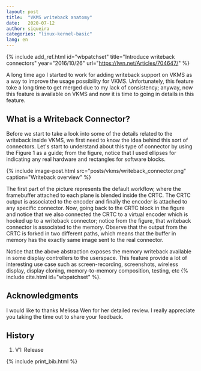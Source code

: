 ```yaml
---
layout: post
title:  "VKMS writeback anatomy"
date:   2020-07-12
author: siqueira
categories: "linux-kernel-basic"
lang: en
---
```


{% include add_ref.html id="wbpatchset"
    title="Introduce writeback connectors"
    year="2016/10/26"
    url="https://lwn.net/Articles/704647/" %}

A long time ago I started to work for adding writeback support on VKMS as a way to improve the usage possibility for VKMS. Unfortunately, this feature toke a long time to get merged due to my lack of consistency; anyway, now this feature is available on VKMS and now it is time to going in details in this feature.


## What is a Writeback Connector?

Before we start to take a look into some of the details related to the writeback inside VKMS, we first need to know the idea behind this sort of connectors. Let's start to understand about this type of connector by using the Figure 1 as a guide; from the figure, notice that I used ellipses for indicating any real hardware and rectangles for software blocks.

{% include image-post.html
  src="posts/vkms/writeback_connector.png"
  caption="Writeback overview" %}

The first part of the picture represents the default workflow, where the framebuffer attached to each plane is blended inside the CRTC. The CRTC output is associated to the encoder and finally the encoder is attached to any specific connector. Now, going back to the CRTC block in the figure and notice that we also connected the CRTC to a virtual encoder which is hooked up to a writeback connector; notice from the figure, that writeback connector is associated to the memory. Observe that the output from the CRTC is forked in two different paths, which means that the buffer in memory has the exactly same image sent to the real connector.

Notice that the above abstraction exposes the memory writeback available in some display controllers to the userspace. This feature provide a lot of interesting use case such as screen-recording, screenshots, wireless display, display cloning, memory-to-memory composition, testing, etc {% include cite.html id="wbpatchset" %}.

## Acknowledgments

I would like to thanks Melissa Wen for her detailed review. I really appreciate
you taking the time out to share your feedback.


## History

1. V1: Release

{% include print_bib.html %}
